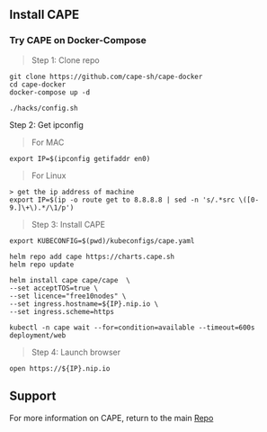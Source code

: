 
## Install CAPE

### Try CAPE on Docker-Compose

> Step 1: Clone repo
```
git clone https://github.com/cape-sh/cape-docker
cd cape-docker
docker-compose up -d
```

```
./hacks/config.sh
```
Step 2: Get ipconfig

> For MAC
```
export IP=$(ipconfig getifaddr en0)
```

> For Linux
```
> get the ip address of machine
export IP=$(ip -o route get to 8.8.8.8 | sed -n 's/.*src \([0-9.]\+\).*/\1/p')
```


> Step 3: Install CAPE 
```
export KUBECONFIG=$(pwd)/kubeconfigs/cape.yaml

helm repo add cape https://charts.cape.sh
helm repo update

helm install cape cape/cape  \
--set acceptTOS=true \
--set licence="free10nodes" \
--set ingress.hostname=${IP}.nip.io \
--set ingress.scheme=https

kubectl -n cape wait --for=condition=available --timeout=600s deployment/web
```

> Step 4: Launch browser
```
open https://${IP}.nip.io
```

## Support
For more information on CAPE, return to the main [Repo](https://github.com/cape-sh/cape)

